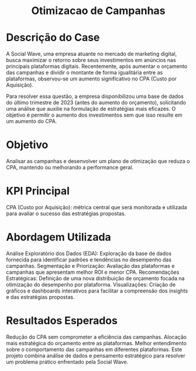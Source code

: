 <div align="center">

# Otimizacao de Campanhas

</div>

 
# Descrição do Case
A Social Wave, uma empresa atuante no mercado de marketing digital, busca maximizar o retorno sobre seus investimentos em anúncios nas principais plataformas digitais. Recentemente, após aumentar o orçamento das campanhas e dividir o montante de forma igualitária entre as plataformas, observou-se um aumento significativo no CPA (Custo por Aquisição).

Para resolver essa questão, a empresa disponibilizou uma base de dados do último trimestre de 2023 (antes do aumento do orçamento), solicitando uma análise que auxilie na formulação de estratégias mais eficazes. O objetivo é permitir o aumento dos investimentos sem que isso resulte em um aumento do CPA.

# Objetivo
Analisar as campanhas e desenvolver um plano de otimização que reduza o CPA, mantendo ou melhorando a performance geral.
# KPI Principal
CPA (Custo por Aquisição): métrica central que será monitorada e utilizada para avaliar o sucesso das estratégias propostas.
# Abordagem Utilizada
Análise Exploratório dos Dados (EDA):
Exploração da base de dados fornecida para identificar padrões e tendências no desempenho das campanhas.
Segmentação e Priorização:
Avaliação das plataformas e campanhas que apresentam melhor ROI e menor CPA.
Recomendações Estratégicas:
Definição de uma nova distribuição de orçamento focada na otimização do desempenho por plataforma.
Visualizações:
Criação de gráficos e dashboards interativos para facilitar a compreensão dos insights e das estratégias propostas.
# Resultados Esperados


Redução do CPA sem comprometer a eficiência das campanhas.
Alocação mais estratégica do orçamento entre as plataformas.
Melhor entendimento sobre o comportamento das campanhas em diferentes plataformas.
Este projeto combina análise de dados e pensamento estratégico para resolver um problema prático enfrentado pela Social Wave.

